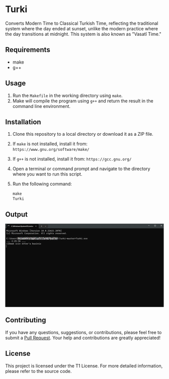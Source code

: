 # Turki

Converts Modern Time to Classical Turkish Time, reflecting the traditional system where the day ended at sunset, unlike the modern practice where the day transitions at midnight. This system is also known as "Vasatî Time."

## Requirements

- make
- g++

## Usage

1. Run the `Makefile` in the working directory using `make`.
2. Make will compile the program using `g++` and return the result in the command line environment.

## Installation

1. Clone this repository to a local directory or download it as a ZIP file.
2. If `make` is not installed, install it from: `https://www.gnu.org/software/make/`
3. If `g++` is not installed, install it from: `https://gcc.gnu.org/`
4. Open a terminal or command prompt and navigate to the directory where you want to run this script.
5. Run the following command:

    ```shell
    make
    Turki
    ```

## Output

<img align="center" src="https://github.com/MimBinFikret/Turki/blob/master/exp/export-0.png" />

## Contributing

If you have any questions, suggestions, or contributions, please feel free to submit a [Pull Request](https://github.com/username/repositoryname/pulls). Your help and contributions are greatly appreciated!

## License

This project is licensed under the T1 License. For more detailed information, please refer to the source code.

